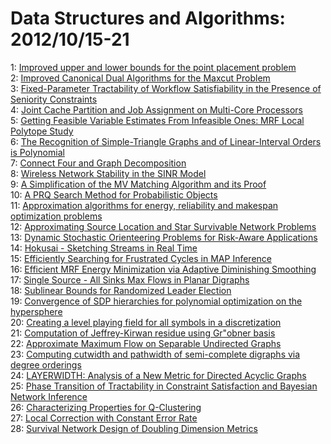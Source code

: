 # Data Structures and Algorithms: 2012/10/15-21  
1: [Improved upper and lower bounds for the point placement problem](https://doi.org/10.48550/arXiv.1210.3833)  
2: [Improved Canonical Dual Algorithms for the Maxcut Problem](https://doi.org/10.48550/arXiv.1210.3962)  
3: [Fixed-Parameter Tractability of Workflow Satisfiability in the Presence  of Seniority Constraints](https://doi.org/10.48550/arXiv.1210.3978)  
4: [Joint Cache Partition and Job Assignment on Multi-Core Processors](https://doi.org/10.48550/arXiv.1210.4053)  
5: [Getting Feasible Variable Estimates From Infeasible Ones: MRF Local  Polytope Study](https://doi.org/10.48550/arXiv.1210.4081)  
6: [The Recognition of Simple-Triangle Graphs and of Linear-Interval Orders  is Polynomial](https://doi.org/10.48550/arXiv.1210.4352)  
7: [Connect Four and Graph Decomposition](https://doi.org/10.48550/arXiv.1210.4367)  
8: [Wireless Network Stability in the SINR Model](https://doi.org/10.48550/arXiv.1210.4446)  
9: [A Simplification of the MV Matching Algorithm and its Proof](https://doi.org/10.48550/arXiv.1210.4594)  
10: [A PRQ Search Method for Probabilistic Objects](https://doi.org/10.48550/arXiv.1210.4663)  
11: [Approximation algorithms for energy, reliability and makespan  optimization problems](https://doi.org/10.48550/arXiv.1210.4673)  
12: [Approximating Source Location and Star Survivable Network Problems](https://doi.org/10.48550/arXiv.1210.4728)  
13: [Dynamic Stochastic Orienteering Problems for Risk-Aware Applications](https://doi.org/10.48550/arXiv.1210.4874)  
14: [Hokusai - Sketching Streams in Real Time](https://doi.org/10.48550/arXiv.1210.4891)  
15: [Efficiently Searching for Frustrated Cycles in MAP Inference](https://doi.org/10.48550/arXiv.1210.4902)  
16: [Efficient MRF Energy Minimization via Adaptive Diminishing Smoothing](https://doi.org/10.48550/arXiv.1210.4906)  
17: [Single Source - All Sinks Max Flows in Planar Digraphs](https://doi.org/10.48550/arXiv.1210.4811)  
18: [Sublinear Bounds for Randomized Leader Election](https://doi.org/10.48550/arXiv.1210.4822)  
19: [Convergence of SDP hierarchies for polynomial optimization on the  hypersphere](https://doi.org/10.48550/arXiv.1210.5048)  
20: [Creating a level playing field for all symbols in a discretization](https://doi.org/10.48550/arXiv.1210.5118)  
21: [Computation of Jeffrey-Kirwan residue using Gr\"obner basis](https://doi.org/10.48550/arXiv.1210.5155)  
22: [Approximate Maximum Flow on Separable Undirected Graphs](https://doi.org/10.48550/arXiv.1210.5227)  
23: [Computing cutwidth and pathwidth of semi-complete digraphs via degree  orderings](https://doi.org/10.48550/arXiv.1210.5363)  
24: [LAYERWIDTH: Analysis of a New Metric for Directed Acyclic Graphs](https://doi.org/10.48550/arXiv.1212.2479)  
25: [Phase Transition of Tractability in Constraint Satisfaction and Bayesian  Network Inference](https://doi.org/10.48550/arXiv.1212.2485)  
26: [Characterizing Properties for Q-Clustering](https://doi.org/10.48550/arXiv.1210.5664)  
27: [Local Correction with Constant Error Rate](https://doi.org/10.48550/arXiv.1210.5677)  
28: [Survival Network Design of Doubling Dimension Metrics](https://doi.org/10.48550/arXiv.1210.5729)  